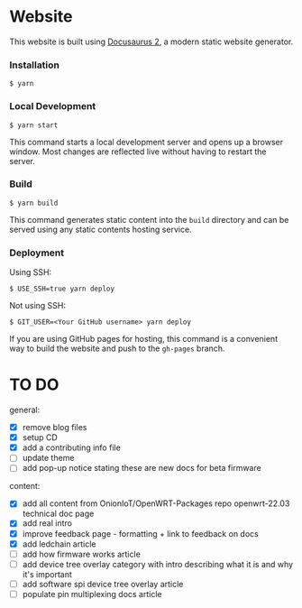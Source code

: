 # Website

This website is built using [Docusaurus 2](https://docusaurus.io/), a modern static website generator.

### Installation

```
$ yarn
```

### Local Development

```
$ yarn start
```

This command starts a local development server and opens up a browser window. Most changes are reflected live without having to restart the server.

### Build

```
$ yarn build
```

This command generates static content into the `build` directory and can be served using any static contents hosting service.

### Deployment

Using SSH:

```
$ USE_SSH=true yarn deploy
```

Not using SSH:

```
$ GIT_USER=<Your GitHub username> yarn deploy
```

If you are using GitHub pages for hosting, this command is a convenient way to build the website and push to the `gh-pages` branch.

# TO DO

general:

* [x] remove blog files
* [x] setup CD
* [x] add a contributing info file
* [ ] update theme
* [ ] add pop-up notice stating these are new docs for beta firmware

content:
* [x] add all content from OnionIoT/OpenWRT-Packages repo openwrt-22.03 technical doc page
* [x] add real intro
* [x] improve feedback page - formatting + link to feedback on docs
* [x] add ledchain article
* [ ] add how firmware works article
* [ ] add device tree overlay category with intro describing what it is and why it's important
* [ ] add software spi device tree overlay article
* [ ] populate pin multiplexing docs article